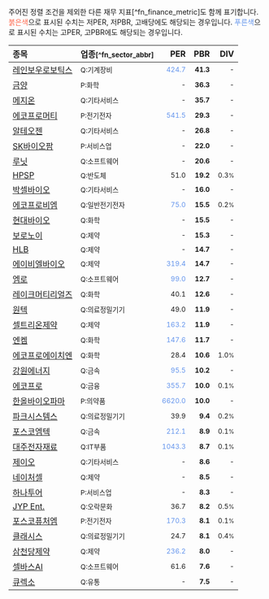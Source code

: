 주어진 정렬 조건을 제외한 다른 재무 지표[^fn_finance_metric]도 함께 표기합니다. <span style="color:tomato">붉은색</span>으로 표시된 수치는 저PER, 저PBR, 고배당에도 해당되는 경우입니다. <span style="color:cornflowerblue">푸른색</span>으로 표시된 수치는 고PER, 고PBR에도 해당되는 경우입니다.

| **종목** | **업종**<small>[^fn_sector_abbr]</small> | **PER** | **PBR** | **DIV** |
| :--- | :--- | --: | --: | --: |
| [레인보우로보틱스](/277810/) | <small>Q:기계장비</small> | <small><span style="color:cornflowerblue">424.7</span></small> | <small>**41.3**</small> | <small>-</small> |
| [금양](/001570/) | <small>P:화학</small> | <small>-</small> | <small>**36.3**</small> | <small>-</small> |
| [메지온](/140410/) | <small>Q:기타서비스</small> | <small>-</small> | <small>**35.7**</small> | <small>-</small> |
| [에코프로머티](/450080/) | <small>P:전기전자</small> | <small><span style="color:cornflowerblue">541.5</span></small> | <small>**29.3**</small> | <small>-</small> |
| [알테오젠](/196170/) | <small>Q:기타서비스</small> | <small>-</small> | <small>**26.8**</small> | <small>-</small> |
| [SK바이오팜](/326030/) | <small>P:서비스업</small> | <small>-</small> | <small>**22.0**</small> | <small>-</small> |
| [루닛](/328130/) | <small>Q:소프트웨어</small> | <small>-</small> | <small>**20.6**</small> | <small>-</small> |
| [HPSP](/403870/) | <small>Q:반도체</small> | <small>51.0</small> | <small>**19.2**</small> | <small>0.3<small>%</small></small> |
| [박셀바이오](/323990/) | <small>Q:기타서비스</small> | <small>-</small> | <small>**16.0**</small> | <small>-</small> |
| [에코프로비엠](/247540/) | <small>Q:일반전기전자</small> | <small><span style="color:cornflowerblue">75.0</span></small> | <small>**15.5**</small> | <small>0.2<small>%</small></small> |
| [현대바이오](/048410/) | <small>Q:화학</small> | <small>-</small> | <small>**15.5**</small> | <small>-</small> |
| [보로노이](/310210/) | <small>Q:제약</small> | <small>-</small> | <small>**15.3**</small> | <small>-</small> |
| [HLB](/028300/) | <small>Q:제약</small> | <small>-</small> | <small>**14.7**</small> | <small>-</small> |
| [에이비엘바이오](/298380/) | <small>Q:제약</small> | <small><span style="color:cornflowerblue">319.4</span></small> | <small>**14.7**</small> | <small>-</small> |
| [엠로](/058970/) | <small>Q:소프트웨어</small> | <small><span style="color:cornflowerblue">99.0</span></small> | <small>**12.7**</small> | <small>-</small> |
| [레이크머티리얼즈](/281740/) | <small>Q:화학</small> | <small>40.1</small> | <small>**12.6**</small> | <small>-</small> |
| [원텍](/336570/) | <small>Q:의료정밀기기</small> | <small>49.0</small> | <small>**11.9**</small> | <small>-</small> |
| [셀트리온제약](/068760/) | <small>Q:제약</small> | <small><span style="color:cornflowerblue">163.2</span></small> | <small>**11.9**</small> | <small>-</small> |
| [엔켐](/348370/) | <small>Q:화학</small> | <small><span style="color:cornflowerblue">147.6</span></small> | <small>**11.7**</small> | <small>-</small> |
| [에코프로에이치엔](/383310/) | <small>Q:화학</small> | <small>28.4</small> | <small>**10.6**</small> | <small>1.0<small>%</small></small> |
| [강원에너지](/114190/) | <small>Q:금속</small> | <small><span style="color:cornflowerblue">95.5</span></small> | <small>**10.2**</small> | <small>-</small> |
| [에코프로](/086520/) | <small>Q:금융</small> | <small><span style="color:cornflowerblue">355.7</span></small> | <small>**10.0**</small> | <small>0.1<small>%</small></small> |
| [한올바이오파마](/009420/) | <small>P:의약품</small> | <small><span style="color:cornflowerblue">6620.0</span></small> | <small>**10.0**</small> | <small>-</small> |
| [파크시스템스](/140860/) | <small>Q:의료정밀기기</small> | <small>39.9</small> | <small>**9.4**</small> | <small>0.2<small>%</small></small> |
| [포스코엠텍](/009520/) | <small>Q:금속</small> | <small><span style="color:cornflowerblue">212.1</span></small> | <small>**8.9**</small> | <small>0.1<small>%</small></small> |
| [대주전자재료](/078600/) | <small>Q:IT부품</small> | <small><span style="color:cornflowerblue">1043.3</span></small> | <small>**8.7**</small> | <small>0.1<small>%</small></small> |
| [제이오](/418550/) | <small>Q:기타서비스</small> | <small>-</small> | <small>**8.6**</small> | <small>-</small> |
| [네이처셀](/007390/) | <small>Q:제약</small> | <small>-</small> | <small>**8.5**</small> | <small>-</small> |
| [하나투어](/039130/) | <small>P:서비스업</small> | <small>-</small> | <small>**8.3**</small> | <small>-</small> |
| [JYP Ent.](/035900/) | <small>Q:오락문화</small> | <small>36.7</small> | <small>**8.2**</small> | <small>0.5<small>%</small></small> |
| [포스코퓨처엠](/003670/) | <small>P:전기전자</small> | <small><span style="color:cornflowerblue">170.3</span></small> | <small>**8.1**</small> | <small>0.1<small>%</small></small> |
| [클래시스](/214150/) | <small>Q:의료정밀기기</small> | <small>24.7</small> | <small>**8.1**</small> | <small>0.4<small>%</small></small> |
| [삼천당제약](/000250/) | <small>Q:제약</small> | <small><span style="color:cornflowerblue">236.2</span></small> | <small>**8.0**</small> | <small>-</small> |
| [셀바스AI](/108860/) | <small>Q:소프트웨어</small> | <small>61.6</small> | <small>**7.6**</small> | <small>-</small> |
| [큐렉소](/060280/) | <small>Q:유통</small> | <small>-</small> | <small>**7.5**</small> | <small>-</small> |